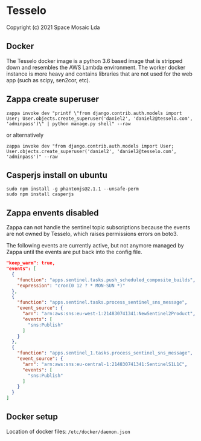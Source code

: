 Tesselo
=======

Copyright (c) 2021 Space Mosaic Lda

Docker
------
The Tesselo docker image is a python 3.6 based image that is stripped down and
resembles the AWS Lambda environment. The worker docker instance is more heavy
and contains libraries that are not used for the web app (such as scipy,
sen2cor, etc).

Zappa create superuser
----------------------

    zappa invoke dev "printf \"from django.contrib.auth.models import User; User.objects.create_superuser('daniel2', 'daniel2@tesselo.com', 'adminpass')\" | python manage.py shell" --raw

or alternatively

    zappa invoke dev "from django.contrib.auth.models import User; User.objects.create_superuser('daniel2', 'daniel2@tesselo.com', 'adminpass')" --raw

Casperjs install on ubuntu
--------------------------
```
sudo npm install -g phantomjs@2.1.1 --unsafe-perm
sudo npm install casperjs
```

Zappa envents disabled
----------------------
Zappa can not handle the sentinel topic subscriptions because the events are
not owned by Tesselo, which raises permissions errors on boto3.

The following events are currently active, but not anymore managed by Zappa
until the events are put back into the config file.
```json
"keep_warm": true,
"events": [
  {
    "function": "apps.sentinel.tasks.push_scheduled_composite_builds",
    "expression": "cron(0 12 ? * MON-SUN *)"
  },
  {
    "function": "apps.sentinel.tasks.process_sentinel_sns_message",
    "event_source": {
      "arn": "arn:aws:sns:eu-west-1:214830741341:NewSentinel2Product",
      "events": [
        "sns:Publish"
      ]
    }
  },
  {
    "function": "apps.sentinel_1.tasks.process_sentinel_sns_message",
    "event_source": {
      "arn": "arn:aws:sns:eu-central-1:214830741341:SentinelS1L1C",
      "events": [
        "sns:Publish"
      ]
    }
  }
]
```

Docker setup
------------
Location of docker files: `/etc/docker/daemon.json`
